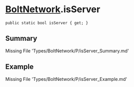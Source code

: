 # [BoltNetwork](Types/BoltNetwork.md).isServer
`public static bool isServer { get; }`
## Summary
Missing File 'Types/BoltNetwork/P/isServer_Summary.md'
## Example
Missing File 'Types/BoltNetwork/P/isServer_Example.md'
